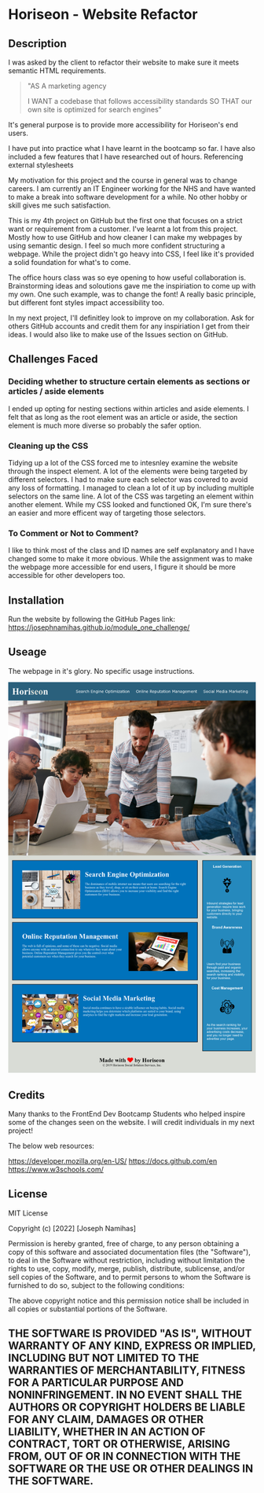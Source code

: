 # Horiseon - Website Refactor

## Description

I was asked by the client to refactor their website to make sure it meets semantic HTML requirements.

>"AS A marketing agency
>
>I WANT a codebase that follows accessibility standards
>SO THAT our own site is optimized for search engines"

It's general purpose is to provide more accessibility for Horiseon's end users.

I have put into practice what I have learnt in the bootcamp so far. I have also included a few features that I have researched out of hours. Referencing external stylesheets 

My motivation for this project and the course in general was to change careers. I am currently an IT Engineer working for the NHS and have wanted to make a break into software development for a while. No other hobby or skill gives me such satisfaction.

This is my 4th project on GitHub but the first one that focuses on a strict want or requirement from a customer.
I've learnt a lot from this project. Mostly how to use GitHub and how cleaner I can make my webpages by using semantic design. I feel so much more confident structuring a webpage. While the project didn't go heavy into CSS, I feel like it's provided a solid foundation for what's to come. 

The office hours class was so eye opening to how useful collaboration is. Brainstorming ideas and soloutions gave me the inspiriation to come up with my own. One such example, was to change the font! A really basic principle, but different font styles impact accessibility too.

In my next project, I'll definitley look to improve on my collaboration. Ask for others GitHub accounts and credit them for any inspiriation I get from their ideas. I would also like to make use of the Issues section on GitHub.

## Challenges Faced

### Deciding whether to structure certain elements as sections or articles / aside elements
I ended up opting for nesting sections within articles and aside elements. I felt that as long as the root element was an article or aside, the section element is much more diverse so probably the safer option.

### Cleaning up the CSS
Tidying up a lot of the CSS forced me to intesnley examine the website through the inspect element. A lot of the elements were being targeted by different selectors. I had to make sure each selector was covered to avoid any loss of formatting. I managed to clean a lot of it up by including multiple selectors on the same line. A lot of the CSS was targeting an element within another element. While my CSS looked and functioned OK, I'm sure there's an easier and more efficent way of targeting those selectors.

### To Comment or Not to Comment?
I like to think most of the class and ID names are self explanatory and I have changed some to make it more obvious. While the assignment was to make the webpage more accessible for end users, I figure it should be more accessible for other developers too. 

## Installation

Run the website by following the GitHub Pages link:
https://josephnamihas.github.io/module_one_challenge/

## Useage

The webpage in it's glory. No specific usage instructions. 

![website screenshot](/assets/images/website_screenshot.png)


## Credits

Many thanks to the FrontEnd Dev Bootcamp Students who helped inspire some of the changes seen on the website. 
I will credit individuals in my next project!

The below web resources:

https://developer.mozilla.org/en-US/
https://docs.github.com/en
https://www.w3schools.com/


## License

MIT License

Copyright (c) [2022] [Joseph Namihas]

Permission is hereby granted, free of charge, to any person obtaining a copy
of this software and associated documentation files (the "Software"), to deal
in the Software without restriction, including without limitation the rights
to use, copy, modify, merge, publish, distribute, sublicense, and/or sell
copies of the Software, and to permit persons to whom the Software is
furnished to do so, subject to the following conditions:

The above copyright notice and this permission notice shall be included in all
copies or substantial portions of the Software.

THE SOFTWARE IS PROVIDED "AS IS", WITHOUT WARRANTY OF ANY KIND, EXPRESS OR
IMPLIED, INCLUDING BUT NOT LIMITED TO THE WARRANTIES OF MERCHANTABILITY,
FITNESS FOR A PARTICULAR PURPOSE AND NONINFRINGEMENT. IN NO EVENT SHALL THE
AUTHORS OR COPYRIGHT HOLDERS BE LIABLE FOR ANY CLAIM, DAMAGES OR OTHER
LIABILITY, WHETHER IN AN ACTION OF CONTRACT, TORT OR OTHERWISE, ARISING FROM,
OUT OF OR IN CONNECTION WITH THE SOFTWARE OR THE USE OR OTHER DEALINGS IN THE
SOFTWARE.
---
